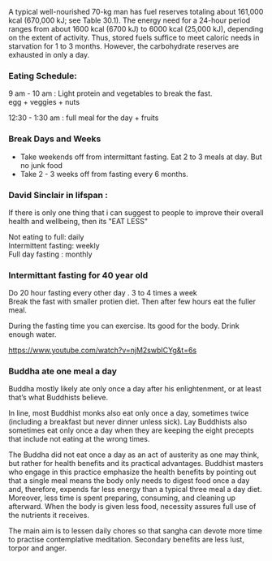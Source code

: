 A typical well-nourished 70-kg man has fuel reserves totaling about 161,000 kcal (670,000 kJ; see Table 30.1). The energy need for a 24-hour period ranges from about 1600 kcal (6700 kJ) to 6000 kcal (25,000 kJ), depending on the extent of activity. Thus, stored fuels suffice to meet caloric needs in starvation for 1 to 3 months. However, the carbohydrate reserves are exhausted in only a day.

### Eating Schedule:

9 am - 10 am : Light protein and vegetables to break the fast.  
egg + veggies + nuts  

12:30 - 1:30 am : full meal for the day + fruits 

### Break Days and Weeks
- Take weekends off from intermittant fasting. Eat 2 to 3 meals at day. But no junk food  
- Take 2 - 3 weeks off from fasting every 6 months.  



### David Sinclair in lifspan :  
If there is only one thing that i can suggest to people to improve their overall health and wellbeing, then its "EAT LESS"  

Not eating to full: daily  
Intermittent fasting: weekly  
Full day fasting : monthly  


### Intermittant fasting for 40 year old
Do 20 hour fasting every other day . 3 to 4 times a week  
Break the fast with smaller protien diet. Then after few hours eat the fuller meal.  

During the fasting time you can exercise. Its good for the body. Drink enough water.  

https://www.youtube.com/watch?v=njM2swbICYg&t=6s

 
### Buddha ate one meal a day
Buddha mostly likely ate only once a day after his enlightenment, or at least that’s what Buddhists believe.

In line, most Buddhist monks also eat only once a day, sometimes twice (including a breakfast but never dinner unless sick). Lay Buddhists also sometimes eat only once a day when they are keeping the eight precepts that include not eating at the wrong times. 

The Buddha did not eat once a day as an act of austerity as one may think, but rather for health benefits and its practical advantages. Buddhist masters who engage in this practice emphasize the health benefits by pointing out that a single meal means the body only needs to digest food once a day and, therefore, expends far less energy than a typical three meal a day diet. Moreover, less time is spent preparing, consuming, and cleaning up afterward. When the body is given less food, necessity assures full use of the nutrients it receives. 

The main aim is to lessen daily chores so that sangha can devote more time to practise contemplative meditation. Secondary benefits are less lust, torpor and anger.
